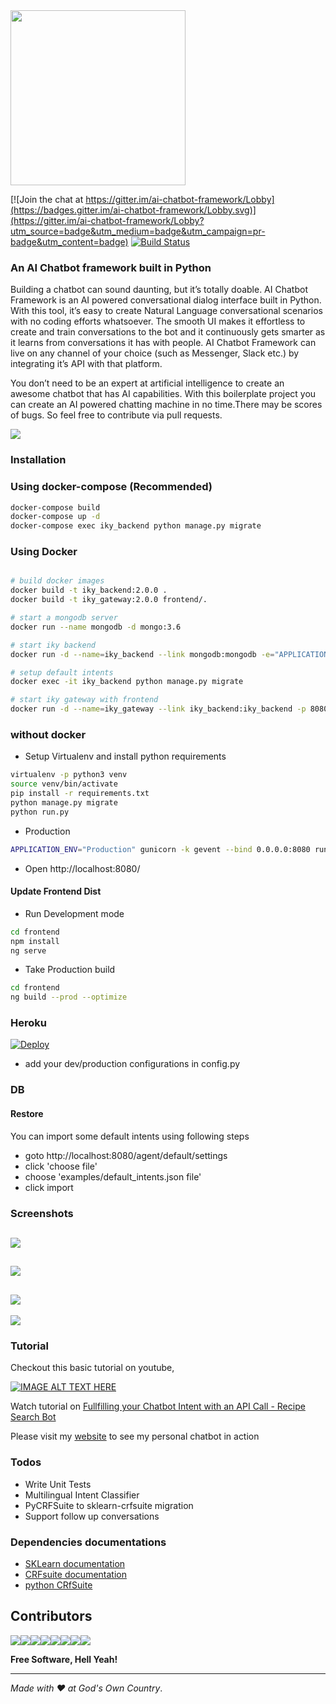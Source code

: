 <img src="https://i.ibb.co/vLR1wpG/logo.png" width="280"/>

[![Join the chat at https://gitter.im/ai-chatbot-framework/Lobby](https://badges.gitter.im/ai-chatbot-framework/Lobby.svg)](https://gitter.im/ai-chatbot-framework/Lobby?utm_source=badge&utm_medium=badge&utm_campaign=pr-badge&utm_content=badge) [![Build Status](https://travis-ci.com/alfredfrancis/ai-chatbot-framework.svg?branch=master)](https://travis-ci.com/alfredfrancis/ai-chatbot-framework.svg?branch=master)



### An AI Chatbot framework built in Python

Building a chatbot can sound daunting, but it’s totally doable. AI Chatbot Framework is an AI powered conversational dialog interface built in Python. With this tool, it’s easy to create Natural Language conversational scenarios with no coding efforts whatsoever. The smooth UI makes it effortless to create and train conversations to the bot and it continuously gets smarter as it learns from conversations it has with people. AI Chatbot Framework can live on any channel of your choice (such as Messenger, Slack etc.) by integrating it’s API with that platform.

You don’t need to be an expert at artificial intelligence to create an awesome chatbot that has AI capabilities. With this boilerplate project you can create an AI powered chatting machine in no time.There may be scores of bugs. So feel free to contribute  via pull requests.

![](https://image.ibb.co/eMJ9Wx/Screen_Shot_2018_04_28_at_1_45_28_PM.png)

### Installation

### Using docker-compose (Recommended) 
```sh
docker-compose build
docker-compose up -d
docker-compose exec iky_backend python manage.py migrate
```

### Using Docker
```sh

# build docker images
docker build -t iky_backend:2.0.0 .
docker build -t iky_gateway:2.0.0 frontend/.

# start a mongodb server
docker run --name mongodb -d mongo:3.6

# start iky backend
docker run -d --name=iky_backend --link mongodb:mongodb -e="APPLICATION_ENV=Production" iky_backend:2.0.0

# setup default intents
docker exec -it iky_backend python manage.py migrate

# start iky gateway with frontend
docker run -d --name=iky_gateway --link iky_backend:iky_backend -p 8080:80 iky_gateway:2.0.0

```

### without docker

* Setup Virtualenv and install python requirements
```sh
virtualenv -p python3 venv
source venv/bin/activate
pip install -r requirements.txt
python manage.py migrate
python run.py
```
* Production
```sh
APPLICATION_ENV="Production" gunicorn -k gevent --bind 0.0.0.0:8080 run:app
```
* Open http://localhost:8080/

#### Update Frontend Dist
* Run Development mode
```sh
cd frontend
npm install
ng serve
```
* Take Production build
```sh
cd frontend
ng build --prod --optimize
```

### Heroku
[![Deploy](https://www.herokucdn.com/deploy/button.png)](https://heroku.com/deploy)

* add your dev/production configurations in config.py

### DB

#### Restore
You can import some default intents using following steps

- goto http://localhost:8080/agent/default/settings
- click 'choose file'
- choose 'examples/default_intents.json file'
- click import

### Screenshots

![](https://image.ibb.co/i9ReWx/Screen_Shot_2018_04_28_at_1_38_15_PM.png)
---
![](https://image.ibb.co/ivXKWx/Screen_Shot_2018_04_28_at_1_38_36_PM.png)
---
![](https://image.ibb.co/nf9Bdc/Screen_Shot_2018_04_28_at_1_38_57_PM.png)
---
![](https://image.ibb.co/b4q1dc/Screen_Shot_2018_04_28_at_1_43_06_PM.png)
### Tutorial

Checkout this basic tutorial on youtube,

[![IMAGE ALT TEXT HERE](https://preview.ibb.co/fj9N3v/Screenshot_from_2017_04_05_03_11_04.png)](https://www.youtube.com/watch?v=S1Fj7WinaBA)


Watch tutorial on [Fullfilling your Chatbot Intent with an API Call - Recipe Search Bot](https://www.youtube.com/watch?v=gqO69ojLobQ)

Please visit my [website](http://alfredfrancis.github.io) to see my personal chatbot in action

### Todos
 *  Write Unit Tests
 *  Multilingual Intent Classifier
 *  PyCRFSuite to sklearn-crfsuite migration
 *  Support follow up conversations
 
 ### Dependencies documentations
* [SKLearn documentation](http://scikit-learn.org/)
* [CRFsuite documentation](http://www.chokkan.org/software/crfsuite/)
* [python CRfSuite](https://python-crfsuite.readthedocs.io/en/latest/)

## Contributors

[![](https://sourcerer.io/fame/alfredfrancis/alfredfrancis/ai-chatbot-framework/images/0)](https://sourcerer.io/fame/alfredfrancis/alfredfrancis/ai-chatbot-framework/links/0)[![](https://sourcerer.io/fame/alfredfrancis/alfredfrancis/ai-chatbot-framework/images/1)](https://sourcerer.io/fame/alfredfrancis/alfredfrancis/ai-chatbot-framework/links/1)[![](https://sourcerer.io/fame/alfredfrancis/alfredfrancis/ai-chatbot-framework/images/2)](https://sourcerer.io/fame/alfredfrancis/alfredfrancis/ai-chatbot-framework/links/2)[![](https://sourcerer.io/fame/alfredfrancis/alfredfrancis/ai-chatbot-framework/images/3)](https://sourcerer.io/fame/alfredfrancis/alfredfrancis/ai-chatbot-framework/links/3)[![](https://sourcerer.io/fame/alfredfrancis/alfredfrancis/ai-chatbot-framework/images/4)](https://sourcerer.io/fame/alfredfrancis/alfredfrancis/ai-chatbot-framework/links/4)[![](https://sourcerer.io/fame/alfredfrancis/alfredfrancis/ai-chatbot-framework/images/5)](https://sourcerer.io/fame/alfredfrancis/alfredfrancis/ai-chatbot-framework/links/5)[![](https://sourcerer.io/fame/alfredfrancis/alfredfrancis/ai-chatbot-framework/images/6)](https://sourcerer.io/fame/alfredfrancis/alfredfrancis/ai-chatbot-framework/links/6)[![](https://sourcerer.io/fame/alfredfrancis/alfredfrancis/ai-chatbot-framework/images/7)](https://sourcerer.io/fame/alfredfrancis/alfredfrancis/ai-chatbot-framework/links/7)

**Free Software, Hell Yeah!**
<hr></hr>

_Made with :heart: at God's Own Country_.
